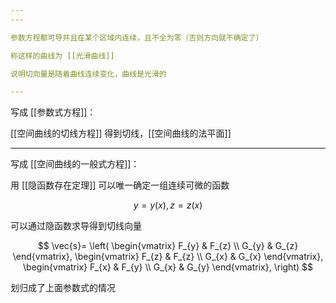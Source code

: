 ```yaml
---
---

参数方程都可导并且在某个区域内连续，且不全为零（否则方向就不确定了）

称这样的曲线为 [[光滑曲线]]

说明切向量是随着曲线连续变化，曲线是光滑的

---
```


写成 [[参数式方程]]：

[[空间曲线的切线方程]] 得到切线，[[空间曲线的法平面]]

---

写成 [[空间曲线的一般式方程]]：

用 [[隐函数存在定理]] 可以唯一确定一组连续可微的函数

$$
y=y(x),z=z(x)
$$

可以通过隐函数求导得到切线向量

$$
\vec{s}= \left( 
\begin{vmatrix}
F_{y} & F_{z} \\
G_{y} & G_{z}
\end{vmatrix},
\begin{vmatrix}
F_{z} & F_{z} \\
G_{x} & G_{x}
\end{vmatrix},
\begin{vmatrix}
F_{x} & F_{y} \\
G_{x} & G_{y}
\end{vmatrix},
\right) 
$$

划归成了上面参数式的情况
